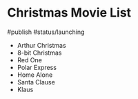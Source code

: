 # Christmas Movie List
#publish #status/launching

- Arthur Christmas
- 8-bit Christmas
- Red One
- Polar Express
- Home Alone
- Santa Clause
- Klaus


